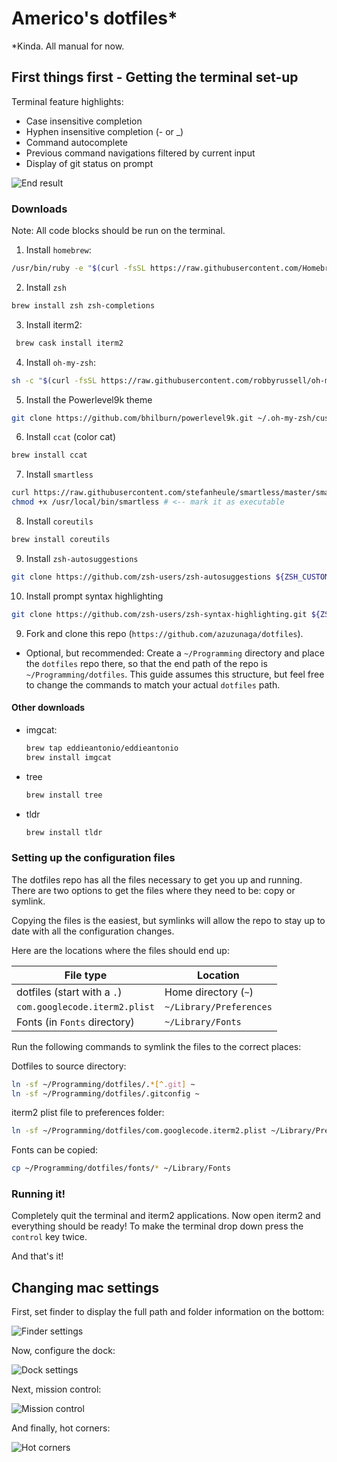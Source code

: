 # Americo's dotfiles*
\*Kinda. All manual for now.

## First things first - Getting the terminal set-up
Terminal feature highlights:
* Case insensitive completion
* Hyphen insensitive completion (- or \_)
* Command autocomplete
* Previous command navigations filtered by current input
* Display of git status on prompt

![End result](https://github.com/azuzunaga/dotfiles/blob/master/images/end_result.gif)

### Downloads
Note: All code blocks should be run on the terminal.
1. Install `homebrew`:

  ```bash
  /usr/bin/ruby -e "$(curl -fsSL https://raw.githubusercontent.com/Homebrew/install/master/install)"
  ```

2. Install `zsh`
  ```bash
  brew install zsh zsh-completions
  ```

3. Install iterm2:
  ```bash
   brew cask install iterm2
   ```

4. Install `oh-my-zsh`:

  ```bash
  sh -c "$(curl -fsSL https://raw.githubusercontent.com/robbyrussell/oh-my-zsh/master/tools/install.sh)"

  ```

5. Install the Powerlevel9k theme

  ```bash
  git clone https://github.com/bhilburn/powerlevel9k.git ~/.oh-my-zsh/custom/themes/powerlevel9k
  ```

6. Install `ccat` (color cat)
  ```bash
  brew install ccat
  ```

7. Install `smartless`
  ```bash
  curl https://raw.githubusercontent.com/stefanheule/smartless/master/smartless -o /usr/local/bin/smartless
  chmod +x /usr/local/bin/smartless # <-- mark it as executable
  ```

8. Install `coreutils`
  ```bash
  brew install coreutils
  ```

9. Install `zsh-autosuggestions`

  ```bash
  git clone https://github.com/zsh-users/zsh-autosuggestions ${ZSH_CUSTOM:-~/.oh-my-zsh/custom}/plugins/zsh-autosuggestions
  ```

10. Install prompt syntax highlighting
  ```bash
  git clone https://github.com/zsh-users/zsh-syntax-highlighting.git ${ZSH_CUSTOM:-~/.oh-my-zsh/custom}/plugins/zsh-syntax-highlighting
  ```

9. Fork and clone this repo (`https://github.com/azuzunaga/dotfiles`).
  * Optional, but recommended: Create a `~/Programming` directory and place the `dotfiles` repo there, so that the end path of the repo is `~/Programming/dotfiles`. This guide assumes this structure, but feel free to change the commands to match your actual `dotfiles` path.

#### Other downloads
* imgcat:
  ```bash
  brew tap eddieantonio/eddieantonio
  brew install imgcat
  ```

* tree
  ```bash
  brew install tree
  ```
* tldr
  ```bash
  brew install tldr
  ```

### Setting up the configuration files
The dotfiles repo has all the files necessary to get you up and running. There are two options to get the files where they need to be: copy or symlink.

Copying the files is the easiest, but symlinks will allow the repo to stay up to date with all the configuration changes.

Here are the locations where the files should end up:

File type | Location
-|-
dotfiles (start with a `.`) | Home directory (`~`)
`com.googlecode.iterm2.plist` | `~/Library/Preferences`
Fonts (in `Fonts` directory) | `~/Library/Fonts`

Run the following commands to symlink the files to the correct places:

Dotfiles to source directory:
```bash
ln -sf ~/Programming/dotfiles/.*[^.git] ~
ln -sf ~/Programming/dotfiles/.gitconfig ~
```

iterm2 plist file to preferences folder:
```bash
ln -sf ~/Programming/dotfiles/com.googlecode.iterm2.plist ~/Library/Preferences/
```

Fonts can be copied:
```bash
cp ~/Programming/dotfiles/fonts/* ~/Library/Fonts
```

### Running it!
Completely quit the terminal and iterm2 applications. Now open iterm2 and everything should be ready! To make the terminal drop down press the `control` key twice.

And that's it!

## Changing mac settings

First, set finder to display the full path and folder information on the bottom:

![Finder settings](https://github.com/azuzunaga/dotfiles/blob/master/images/finder_view_settings.png)

Now, configure the dock:

![Dock settings](https://github.com/azuzunaga/dotfiles/blob/master/images/settings_dock.png)

Next, mission control:

![Mission control](https://github.com/azuzunaga/dotfiles/blob/master/images/settings_mission_control.png)

And finally, hot corners:

![Hot corners](https://github.com/azuzunaga/dotfiles/blob/master/images/settings_hot_corners)
